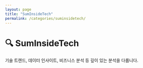 ```yaml
---
layout: page
title: "SumInsideTech"
permalink: /categories/suminsidetech/
---
```


# 🔍 SumInsideTech
기술 트렌드, 데이터 인사이트, 비즈니스 분석 등 깊이 있는 분석을 다룹니다. 